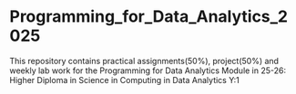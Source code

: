 # Programming_for_Data_Analytics_2025
This repository contains practical assignments(50%), project(50%) and weekly lab work for the Programming for Data Analytics Module in 25-26: Higher Diploma in Science in Computing in Data Analytics Y:1
